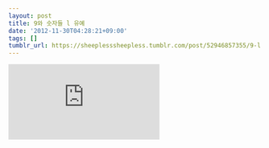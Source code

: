 ```yaml
---
layout: post
title: 9와 숫자들 l 유예
date: '2012-11-30T04:28:21+09:00'
tags: []
tumblr_url: https://sheeplesssheepless.tumblr.com/post/52946857355/9-l
---
```

<iframe src="https://www.youtube.com/embed/ukJMyypDSqM" frameborder="0"></iframe>

